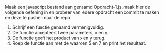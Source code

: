 Maak een javascript bestand aan genaamd Opdracht-1.js, maak hier de volgende oefening in en probeer van iedere opdracht een commit te maken en deze te pushen naar de repo

1) Schrijf een functie genaamd vermenigvuldig.
2) De functie accepteert twee parameters, x en y.
3) De functie geeft het product van x en y terug.
4) Roep de functie aan met de waarden 5 en 7 en print het resultaat.